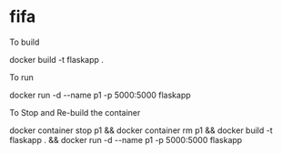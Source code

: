 # fifa
To build

docker build -t flaskapp .

To run

docker run -d --name p1 -p 5000:5000 flaskapp

To Stop and Re-build the container

docker container stop p1 && docker container rm p1 && docker build -t flaskapp . && docker run -d --name p1 -p 5000:5000 flaskapp
